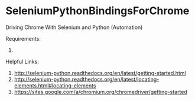 SeleniumPythonBindingsForChrome
===============================

Driving Chrome With Selenium and Python (Automation)

Requirements:

  1.  

Helpful Links:
  1. http://selenium-python.readthedocs.org/en/latest/getting-started.html
  2. http://selenium-python.readthedocs.org/en/latest/locating-elements.html#locating-elements
  3. https://sites.google.com/a/chromium.org/chromedriver/getting-started
  

